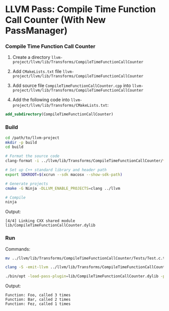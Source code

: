 # LLVM Pass: Compile Time Function Call Counter (With New PassManager)

### Compile Time Function Call Counter

1. Create a directory `llvm-project/llvm/lib/Transforms/CompileTimeFunctionCallCounter`
2. Add `CMakeLists.txt` file `llvm-project/llvm/lib/Transforms/CompileTimeFunctionCallCounter`
3. Add source file `CompileTimeFunctionCallCounter.cpp` into `llvm-project/llvm/lib/Transforms/CompileTimeFunctionCallCounter`

4. Add the following code into `llvm-project/llvm/lib/Transforms/CMakeLists.txt`:

```cmake
add_subdirectory(CompileTimeFunctionCallCounter)
```

### Build

```bash
cd /path/to/llvm-project
mkdir -p build
cd build

# Format the source code
clang-format -i ../llvm/lib/Transforms/CompileTimeFunctionCallCounter/*.cpp ../llvm/lib/Transforms/CompileTimeFunctionCallCounter/**/*.c

# Set up C++ standard library and header path
export SDKROOT=$(xcrun --sdk macosx --show-sdk-path)

# Generate projects
cmake -G Ninja -DLLVM_ENABLE_PROJECTS=clang ../llvm

# Compile
ninja
```

Output:

```
[4/4] Linking CXX shared module lib/CompileTimeFunctionCallCounter.dylib
```

### Run

Commands:

```bash
mv ../llvm/lib/Transforms/CompileTimeFunctionCallCounter/Tests/Test.c.txt ../llvm/lib/Transforms/CompileTimeFunctionCallCounter/Tests/Test.c

clang -S -emit-llvm ../llvm/lib/Transforms/CompileTimeFunctionCallCounter/Tests/Test.c -o ../llvm/lib/Transforms/CompileTimeFunctionCallCounter/Tests/Test.ll

./bin/opt -load-pass-plugin=lib/CompileTimeFunctionCallCounter.dylib -passes="compile-time-function-call-counter" -disable-output ../llvm/lib/Transforms/CompileTimeFunctionCallCounter/Tests/Test.ll
```

Output:

```
Function: Foo, called 3 times
Function: Bar, called 2 times
Function: Fez, called 1 times
```
